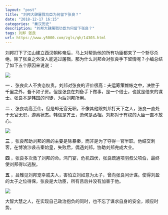 ```yaml
---
layout: "post"
title: "刘邦大肆屠戮功臣为何留下张良？"
date: "2018-12-17 16:15"
categories: "秦汉历史"
description: "刘邦大肆屠戮功臣为何留下张良？"
tags: 刘邦 张良
url: https://www.y5000.com/zgls/qh/14303.html
---
```






刘邦打下了江山建立西汉朝称帝后，马上对帮助他的所有功臣都来了一个斩尽杀绝，除了张良之外没人能逃过屠戮。那为什么刘邦会对张良手下留情呢？小编总结了如下五个原因来说说：

![](https://img.y5000.com/uploads/allimg/170221/8-1F221103K1Y3.jpg)

**一**
、张良此人不贪恋权贵。刘邦对张良的评价很高：夫运筹策帷帐之中，决胜于千里之外，吾不如子房。但是张良在刘备手下做事，是一个借士，也就是借来的谋士。张良本是韩国的司徒，为后刘邦所用。

**二** 、张良功高至伟，但是却无官无职。不像其他跟刘邦打天下之人，张良一直处于无官无职，游离状态。韩信是齐王，萧何是丞相。刘邦对于有权的大臣一直不放心。

![](https://img.y5000.com/uploads/allimg/170221/8-1F221103P05S.jpg)

**三** ，张良帮助刘邦的目的主要是除暴秦，而非是为了夺得一官半职。他结交刺客，在博浪沙袭击秦始皇，失败后，偶遇刘邦，协助刘邦完成大业。

**四** ，张良多次救了刘邦的命。鸿门宴，危机四伏，张良疏通项羽叔父项伯，最终使刘邦得以逃脱。

**五** ，吕雉见刘邦宠幸戚夫人，害怕立刘如意为太子，曾向张良问计谋。使得刘盈的太子之位得保，张良是大功臣，所有吕后并没有加害于他。

![](https://img.y5000.com/uploads/allimg/170221/8-1F221103Q0216.jpg)

大智大慧之人，在实现自己政治抱负的同时，也不忘了谋求自身的安全，顺应时势。
